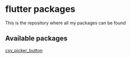 # flutter packages

This is the repository where all my packages can be found

## Available packages

[csv_picker_button](https://github.com/arnaudelub/flutter_packages/csv_picker_button)
